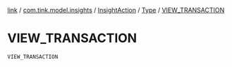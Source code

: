 [link](../../../index.md) / [com.tink.model.insights](../../index.md) / [InsightAction](../index.md) / [Type](index.md) / [VIEW_TRANSACTION](./-v-i-e-w_-t-r-a-n-s-a-c-t-i-o-n.md)

# VIEW_TRANSACTION

`VIEW_TRANSACTION`